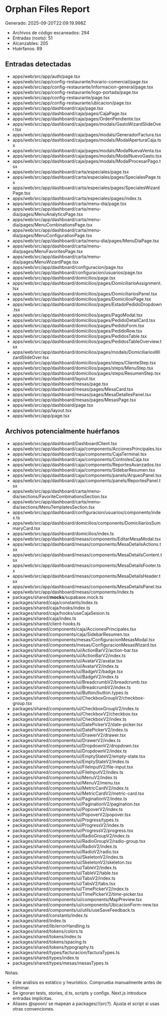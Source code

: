 # Orphan Files Report

Generado: 2025-09-20T22:09:19.998Z

- Archivos de código escaneados: 294
- Entradas (roots): 51
- Alcanzables: 205
- Huérfanos: 89

## Entradas detectadas
- apps/web/src/app/auth/page.tsx
- apps/web/src/app/config-restaurante/horario-comercial/page.tsx
- apps/web/src/app/config-restaurante/informacion-general/page.tsx
- apps/web/src/app/config-restaurante/logo-portada/page.tsx
- apps/web/src/app/config-restaurante/page.tsx
- apps/web/src/app/config-restaurante/ubicacion/page.tsx
- apps/web/src/app/dashboard/caja/page.tsx
- apps/web/src/app/dashboard/caja/pages/CajaPage.tsx
- apps/web/src/app/dashboard/caja/pages/OrdenPendiente.tsx
- apps/web/src/app/dashboard/caja/pages/modals/GastoWizardSlideOver.tsx
- apps/web/src/app/dashboard/caja/pages/modals/GeneradorFactura.tsx
- apps/web/src/app/dashboard/caja/pages/modals/ModalAperturaCaja.tsx
- apps/web/src/app/dashboard/caja/pages/modals/ModalNuevaVenta.tsx
- apps/web/src/app/dashboard/caja/pages/modals/ModalNuevoGasto.tsx
- apps/web/src/app/dashboard/caja/pages/modals/ModalProcesarPago.tsx
- apps/web/src/app/dashboard/carta/especiales/page.tsx
- apps/web/src/app/dashboard/carta/especiales/pages/SpecialesPage.tsx
- apps/web/src/app/dashboard/carta/especiales/pages/SpecialesWizardPage.tsx
- apps/web/src/app/dashboard/carta/especiales/pages/index.ts
- apps/web/src/app/dashboard/carta/menu-dia/page.tsx
- apps/web/src/app/dashboard/carta/menu-dia/pages/MenuAnalyticsPage.tsx
- apps/web/src/app/dashboard/carta/menu-dia/pages/MenuCombinationsPage.tsx
- apps/web/src/app/dashboard/carta/menu-dia/pages/MenuConfigurationPage.tsx
- apps/web/src/app/dashboard/carta/menu-dia/pages/MenuDiaPage.tsx
- apps/web/src/app/dashboard/carta/menu-dia/pages/MenuFavoritesPage.tsx
- apps/web/src/app/dashboard/carta/menu-dia/pages/MenuWizardPage.tsx
- apps/web/src/app/dashboard/configuracion/page.tsx
- apps/web/src/app/dashboard/configuracion/usuarios/page.tsx
- apps/web/src/app/dashboard/domicilios/page.tsx
- apps/web/src/app/dashboard/domicilios/pages/DomiciliarioAssignment.tsx
- apps/web/src/app/dashboard/domicilios/pages/DomiciliariosPanel.tsx
- apps/web/src/app/dashboard/domicilios/pages/DomiciliosPage.tsx
- apps/web/src/app/dashboard/domicilios/pages/EstadoPedidoDropdown.tsx
- apps/web/src/app/dashboard/domicilios/pages/PagoModal.tsx
- apps/web/src/app/dashboard/domicilios/pages/PedidoDetailCard.tsx
- apps/web/src/app/dashboard/domicilios/pages/PedidoForm.tsx
- apps/web/src/app/dashboard/domicilios/pages/PedidoRow.tsx
- apps/web/src/app/dashboard/domicilios/pages/PedidosTable.tsx
- apps/web/src/app/dashboard/domicilios/pages/PedidosTableOverview.tsx
- apps/web/src/app/dashboard/domicilios/pages/modals/DomiciliariosWizardSlideOver.tsx
- apps/web/src/app/dashboard/domicilios/pages/steps/ClienteStep.tsx
- apps/web/src/app/dashboard/domicilios/pages/steps/MenuStep.tsx
- apps/web/src/app/dashboard/domicilios/pages/steps/ResumenStep.tsx
- apps/web/src/app/dashboard/layout.tsx
- apps/web/src/app/dashboard/mesas/page.tsx
- apps/web/src/app/dashboard/mesas/pages/MesaCard.tsx
- apps/web/src/app/dashboard/mesas/pages/MesaDetallesPanel.tsx
- apps/web/src/app/dashboard/mesas/pages/MesasPage.tsx
- apps/web/src/app/dashboard/page.tsx
- apps/web/src/app/layout.tsx
- apps/web/src/app/page.tsx

## Archivos potencialmente huérfanos
- apps/web/src/app/dashboard/DashboardClient.tsx
- apps/web/src/app/dashboard/caja/components/AccionesPrincipales.tsx
- apps/web/src/app/dashboard/caja/components/CajaTerminal.tsx
- apps/web/src/app/dashboard/caja/components/ControlesCaja.tsx
- apps/web/src/app/dashboard/caja/components/ReportesAvanzados.tsx
- apps/web/src/app/dashboard/caja/components/SidebarResumen.tsx
- apps/web/src/app/dashboard/caja/components/panels/ArqueoPanel.tsx
- apps/web/src/app/dashboard/caja/components/panels/ReportesPanel.tsx
- apps/web/src/app/dashboard/carta/menu-dia/sections/FavoriteCombinationsSection.tsx
- apps/web/src/app/dashboard/carta/menu-dia/sections/MenuTemplatesSection.tsx
- apps/web/src/app/dashboard/configuracion/usuarios/components/index.ts
- apps/web/src/app/dashboard/domicilios/components/DomiciliariosSummaryCard.tsx
- apps/web/src/app/dashboard/domicilios/index.ts
- apps/web/src/app/dashboard/mesas/components/EditarMesaModal.tsx
- apps/web/src/app/dashboard/mesas/components/MesaDetailsActions.tsx
- apps/web/src/app/dashboard/mesas/components/MesaDetailsContent.tsx
- apps/web/src/app/dashboard/mesas/components/MesaDetailsFooter.tsx
- apps/web/src/app/dashboard/mesas/components/MesaDetailsHeader.tsx
- apps/web/src/app/dashboard/mesas/components/MesaDetailsPanel.tsx
- apps/web/src/app/dashboard/mesas/components/index.ts
- packages/shared/__mocks__/supabase.mock.ts
- packages/shared/caja/constants/index.ts
- packages/shared/caja/hooks/index.ts
- packages/shared/caja/hooks/useCajaSesion.ts
- packages/shared/caja/index.ts
- packages/shared/client-hooks.ts
- packages/shared/components/caja/AccionesPrincipales.tsx
- packages/shared/components/caja/SidebarResumen.tsx
- packages/shared/components/mesas/ConfiguracionMesasModal.tsx
- packages/shared/components/mesas/ConfiguracionMesasWizard.tsx
- packages/shared/components/ui/ActionBarV2/action-bar.tsx
- packages/shared/components/ui/ActionBarV2/index.ts
- packages/shared/components/ui/AvatarV2/avatar.tsx
- packages/shared/components/ui/AvatarV2/index.ts
- packages/shared/components/ui/BadgeV2/badge.tsx
- packages/shared/components/ui/BadgeV2/index.ts
- packages/shared/components/ui/BreadcrumbV2/breadcrumb.tsx
- packages/shared/components/ui/BreadcrumbV2/index.ts
- packages/shared/components/ui/Button/button.types.ts
- packages/shared/components/ui/CheckboxGroupV2/checkbox-group.tsx
- packages/shared/components/ui/CheckboxGroupV2/index.ts
- packages/shared/components/ui/CheckboxV2/checkbox.tsx
- packages/shared/components/ui/CheckboxV2/index.ts
- packages/shared/components/ui/DatePickerV2/date-picker.tsx
- packages/shared/components/ui/DatePickerV2/index.ts
- packages/shared/components/ui/DrawerV2/drawer.tsx
- packages/shared/components/ui/DrawerV2/index.ts
- packages/shared/components/ui/DropdownV2/dropdown.tsx
- packages/shared/components/ui/DropdownV2/index.ts
- packages/shared/components/ui/EmptyStateV2/empty-state.tsx
- packages/shared/components/ui/EmptyStateV2/index.ts
- packages/shared/components/ui/FileInputV2/file-input.tsx
- packages/shared/components/ui/FileInputV2/index.ts
- packages/shared/components/ui/MenuV2/index.ts
- packages/shared/components/ui/MenuV2/menu.tsx
- packages/shared/components/ui/MetricCardV2/index.ts
- packages/shared/components/ui/MetricCardV2/metric-card.tsx
- packages/shared/components/ui/PaginationV2/index.ts
- packages/shared/components/ui/PaginationV2/pagination.tsx
- packages/shared/components/ui/PopoverV2/index.ts
- packages/shared/components/ui/PopoverV2/popover.tsx
- packages/shared/components/ui/Progress/types.ts
- packages/shared/components/ui/ProgressV2/index.ts
- packages/shared/components/ui/ProgressV2/progress.tsx
- packages/shared/components/ui/RadioGroupV2/index.ts
- packages/shared/components/ui/RadioGroupV2/radio-group.tsx
- packages/shared/components/ui/RadioV2/index.ts
- packages/shared/components/ui/RadioV2/radio.tsx
- packages/shared/components/ui/SkeletonV2/index.ts
- packages/shared/components/ui/SkeletonV2/skeleton.tsx
- packages/shared/components/ui/TableV2/index.ts
- packages/shared/components/ui/TableV2/table.tsx
- packages/shared/components/ui/TabsV2/index.ts
- packages/shared/components/ui/TabsV2/tabs.tsx
- packages/shared/components/ui/TimePickerV2/index.ts
- packages/shared/components/ui/TimePickerV2/time-picker.tsx
- packages/shared/components/ui/components/MapPreview.tsx
- packages/shared/components/ui/components/UbicacionForm-new.tsx
- packages/shared/components/ui/utils/useSaveFeedback.ts
- packages/shared/constants/index.ts
- packages/shared/index.ts
- packages/shared/lib/errorHandling.ts
- packages/shared/tokens/colors.ts
- packages/shared/tokens/index.ts
- packages/shared/tokens/spacing.ts
- packages/shared/tokens/typography.ts
- packages/shared/types/facturacion/facturaTypes.ts
- packages/shared/types/index.ts
- packages/shared/types/mesas/mesasTypes.ts

Notas:
- Este análisis es estático y heurístico. Comprueba manualmente antes de eliminar.
- Se ignoran tests, stories, d.ts, scripts y configs. Next.js introduce entradas implícitas.
- Aliases @spoon/<pkg> se mapean a packages/<pkg>/(src?). Ajusta el script si usas otras convenciones.